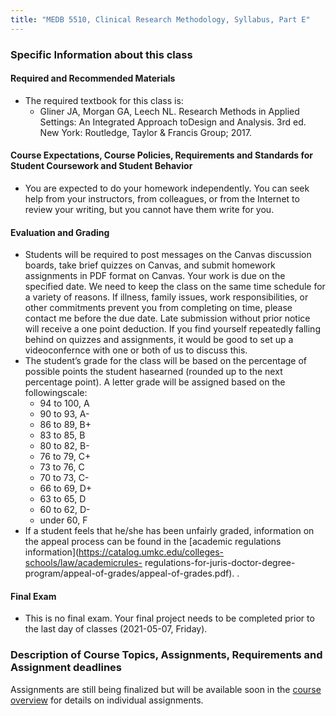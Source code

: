 ```yaml
---
title: "MEDB 5510, Clinical Research Methodology, Syllabus, Part E"
---
```


### Specific Information about this class

#### Required and Recommended Materials	
+ The required textbook for this class is:
  + Gliner JA, Morgan GA, Leech NL. Research Methods in Applied Settings: An Integrated Approach toDesign and Analysis. 3rd ed. New York: Routledge, Taylor & Francis Group; 2017.

#### Course Expectations, Course Policies, Requirements and Standards for Student Coursework and Student Behavior
+ You are expected to do your homework independently. You can seek help from your instructors, from colleagues, or from the Internet to review your writing, but you cannot have them write for you. 

#### Evaluation and Grading
+ Students will be required to post messages on the Canvas discussion boards, take brief quizzes on Canvas, and submit homework assignments in PDF format on Canvas. Your work is due on the specified date. We need to keep the class on the same time schedule for a variety of reasons. If illness, family issues, work responsibilities, or other commitments prevent you from completing on time, please contact me before the due date. Late submission without prior notice will receive a one point deduction. If you find yourself repeatedly falling behind on quizzes and assignments, it would be good to set up a videoconfernce with one or both of us to discuss this.
+ The student’s grade for the class will be based on the percentage of possible points the student hasearned (rounded up to the next percentage point). A letter grade will be assigned based on the followingscale:
  + 94 to 100, A
  + 90 to 93, A-
  + 86 to 89, B+
  + 83 to 85, B
  + 80 to 82, B-
  + 76 to 79, C+
  + 73 to 76, C
  + 70 to 73, C-
  + 66 to 69, D+
  + 63 to 65, D
  + 60 to 62, D-
  + under 60, F
+ If a student feels that he/she has been unfairly graded, information on the appeal process can be found in the
[academic regulations information](https://catalog.umkc.edu/colleges-schools/law/academicrules-
regulations-for-juris-doctor-degree-program/appeal-of-grades/appeal-of-grades.pdf).
.

#### Final Exam
+ This is no final exam. Your final project needs to be completed prior to the last day of classes (2021-05-07, Friday).

### Description of Course Topics, Assignments, Requirements and Assignment deadlines

Assignments are still being finalized but will be available soon in the [course overview](https://pmean.github.io/docs/5505-overview.Rmd) for details on individual assignments.

